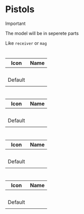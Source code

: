 # Pistols

> [!IMPORTANT]
> The model will be in seperete parts
>
> Like `receiver` or `mag`



# 

| Icon | Name |
| :--: | :--: | 
| | | | | 
<br> Default | | 
| | | | | 



# 

| Icon | Name |
| :--: | :--: | 
| | | | | 
<br> Default | | 
| | | | | 



# 

| Icon | Name |
| :--: | :--: | 
| | | | | 
<br> Default | | 
| | | | | 



# 

| Icon | Name |
| :--: | :--: | 
| | | | | 
<br> Default | | 
| | | | | 



























